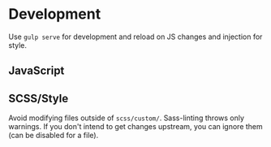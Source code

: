 # Development

Use `gulp serve` for development and reload on JS changes and injection for style.

## JavaScript

## SCSS/Style

Avoid modifying files outside of `scss/custom/`. Sass-linting throws only warnings. If you don't intend to get changes upstream, you can ignore them \(can be disabled for a file\).

